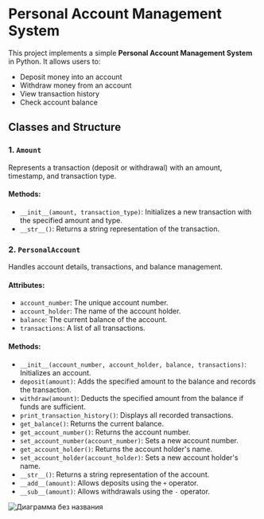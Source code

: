 # Personal Account Management System

This project implements a simple **Personal Account Management System** in Python. It allows users to:
- Deposit money into an account
- Withdraw money from an account
- View transaction history
- Check account balance

## Classes and Structure
### 1. `Amount`
Represents a transaction (deposit or withdrawal) with an amount, timestamp, and transaction type.

#### Methods:
- `__init__(amount, transaction_type)`: Initializes a new transaction with the specified amount and type.
- `__str__()`: Returns a string representation of the transaction.

### 2. `PersonalAccount`
Handles account details, transactions, and balance management.

#### Attributes:
- `account_number`: The unique account number.
- `account_holder`: The name of the account holder.
- `balance`: The current balance of the account.
- `transactions`: A list of all transactions.

#### Methods:
- `__init__(account_number, account_holder, balance, transactions)`: Initializes an account.
- `deposit(amount)`: Adds the specified amount to the balance and records the transaction.
- `withdraw(amount)`: Deducts the specified amount from the balance if funds are sufficient.
- `print_transaction_history()`: Displays all recorded transactions.
- `get_balance()`: Returns the current balance.
- `get_account_number()`: Returns the account number.
- `set_account_number(account_number)`: Sets a new account number.
- `get_account_holder()`: Returns the account holder's name.
- `set_account_holder(account_holder)`: Sets a new account holder's name.
- `__str__()`: Returns a string representation of the account.
- `__add__(amount)`: Allows deposits using the `+` operator.
- `__sub__(amount)`: Allows withdrawals using the `-` operator.

![Диаграмма без названия](https://github.com/user-attachments/assets/260673f0-bfdb-4e31-af29-f5bfb5da6bfe)
